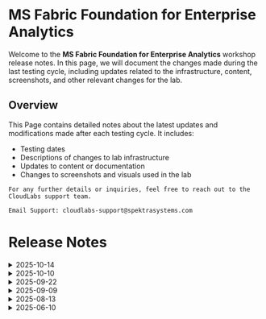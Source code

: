 # MS Fabric Foundation for Enterprise Analytics

Welcome to the **MS Fabric Foundation for Enterprise Analytics** workshop release notes. In this page, we will document the changes made during the last testing cycle, including updates related to the infrastructure, content, screenshots, and other relevant changes for the lab.

## Overview

This Page contains detailed notes about the latest updates and modifications made after each testing cycle. It includes:

- Testing dates
- Descriptions of changes to lab infrastructure
- Updates to content or documentation
- Changes to screenshots and visuals used in the lab

`For any further details or inquiries, feel free to reach out to the CloudLabs support team.`

`Email Support: cloudlabs-support@spektrasystems.com`

# Release Notes

<details>
  <summary>2025-10-14</summary>

## Release Date: 2025-10-14

### Summary of Changes

Made minor updates by adding clearer, up-to-date UI screenshots and refining instructions to enhance clarity, improve accuracy, and ensure a smoother learning experience.  

### Infrastructure Changes

N/A

### Content Changes

N/A

### Screenshot Updates

- **Minor updates**: 

    - **Updated UI Screenshots**: Replaced screenshots to match the latest user interface.
      
### Testing Notes

- **Testing Date**: 2025-10-14

### Testing Scope 

Performed end-to-end architecture validation, including RBAC and policy compliance checks, and verification of prerequisites.

---
</details>

<details>
  <summary>2025-10-10</summary>

## Release Date: 2025-10-10

### Summary of Changes

- The lab has been successfully tested, and the lab content along with validations have been reviewed and updated.

### Testing Notes

- **Testing Date**: 2025-10-10

### Testing Scope 

- Performed end to end lab testing and all validations were successful, updated lab guide for better clarity.

</details>

<details>
  
  <summary>2025-09-22</summary>

## Release Date: 2025-09-22

### Summary of Changes

Updated the lab guide with clear UI screenshots and refined the steps to improve clarity.   

### Infrastructure Changes

N/A

### Content Changes

 In exercise 6, task 1, added instructions for closing the Power Query editor, including the confirmation dialog.

### Screenshot Updates

- **Minor updates**: 

    - **Updated UI Screenshots**: Updated screenshots that were unclear with new ones.
    - **Instruction Refinements**: Enhanced the instructions to improve clarity, and fixed the numbering and rendering issues in the steps. 

### Testing Notes

- **Testing Date**: 2025-09-22

### Testing Scope 

Conducted end-to-end testing and validations are as expected.

---
</details>

<details>
  
  <summary>2025-09-09</summary>

## Release Date: 2025-09-09

### Summary of Changes

As per Microsoft’s recent update, a semantic model is no longer created automatically when a Warehouse or Lakehouse is provisioned in Microsoft Fabric. Instead, it now needs to be created manually in order to view the model. Updated the lab accordingly and revised the screenshots to reflect the latest UI changes

### Infrastructure Changes

- Shifted the validation in Exercise 2 from Task 1 to Task 3 due to recent changes in semantic model deployment. 

### Content Changes

 - As per Microsoft’s recent update, a semantic model is no longer created automatically when a Warehouse or Lakehouse is provisioned in Microsoft Fabric. Instead, it now needs to be created manually in order to view the model. Added instructions accordingly.

### Screenshot Updates

- **Minor updates**: 

    - **Updated UI Screenshots**: Updated screenshots as per the recent UI changes.
    - **Instruction Refinements**: Enhanced the instructions to improve clarity, and fixed the numbering and rendering issues in the steps. 

### Testing Notes

- **Testing Date**: 2025-09-09

### Testing Scope 

Conducted end-to-end testing and validation, accomodated required changes as per latest change. 

---
</details>

<details>
  
  <summary>2025-08-13</summary>

## Release Date: 2025-08-13

### Summary of Changes

Updated the lab guide with clear UI screenshots and refined the steps to improve clarity.   

### Infrastructure Changes

- Removed the Power BI Pro license (as it’s not required for our current scope).
- Removed Owner permission at the Subscription level as users are not utilizing any Azure resources.

### Content Changes

 N/A 

### Screenshot Updates

- **Minor updates**: 

    - **Updated UI Screenshots**: Updated screenshots that were unclear with new ones.
    - **Instruction Refinements**: Enhanced the instructions to improve clarity, and fixed the numbering and rendering issues in the steps. 

### Testing Notes

- **Testing Date**: 2025-08-12

### Testing Scope 

Conducted end-to-end testing and validation, removed the subscription permissions and license as it was not required.

---
</details>

<details>
  <summary>2025-06-10</summary>

### Release Date: 2025-06-10

- **Testing Date**: 2025-06-10

## Infrastructure Changes

NA

## Content Changes
  
Instructions were updated to be more precise and clear.

## Screenshot Updates

Screenshots were updated to enhance the overall user experience. 

## Validation

NA

## Testing Notes

- **Test Validation Summary**: Validated the lab guide steps.

---
</details>







